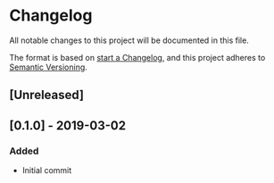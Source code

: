 # Changelog

All notable changes to this project will be documented in this file.

The format is based on [start a Changelog](https://startachangelog.com/en/1.0.0/),
and this project adheres to [Semantic Versioning](https://semver.org/spec/v2.0.0.html).

## [Unreleased]

## [0.1.0] - 2019-03-02

### Added

- Initial commit
